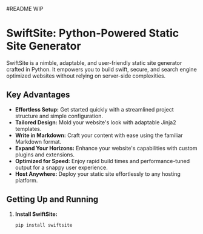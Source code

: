 #README WIP
# SwiftSite: Python-Powered Static Site Generator

SwiftSite is a nimble, adaptable, and user-friendly static site generator crafted in Python. It empowers you to build
swift, secure, and search engine optimized websites without relying on server-side complexities.

## Key Advantages

- **Effortless Setup:** Get started quickly with a streamlined project structure and simple configuration.
- **Tailored Design:** Mold your website's look with adaptable Jinja2 templates.
- **Write in Markdown:** Craft your content with ease using the familiar Markdown format.
- **Expand Your Horizons:** Enhance your website's capabilities with custom plugins and extensions.
- **Optimized for Speed:** Enjoy rapid build times and performance-tuned output for a snappy user experience.
- **Host Anywhere:** Deploy your static site effortlessly to any hosting platform.

## Getting Up and Running

1. **Install SwiftSite:**

    ```bash
   pip install swiftsite
    ```
